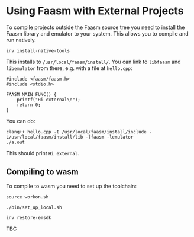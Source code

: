 # Using Faasm with External Projects

To compile projects outside the Faasm source tree you need to install the Faasm library and emulator to your system. This allows you to compile and run natively.

```
inv install-native-tools
```

This installs to `/usr/local/faasm/install/`. You can link to `libfaasm` and `libemulator` from there, e.g. with a file at `hello.cpp`:

```
#include <faasm/faasm.h>
#include <stdio.h>

FAASM_MAIN_FUNC() {
    printf("Hi external\n");
    return 0;
}
```

You can do:

```
clang++ hello.cpp -I /usr/local/faasm/install/include -L/usr/local/faasm/install/lib -lfaasm -lemulator
./a.out
```

This should print `Hi external`.

## Compiling to wasm

To compile to wasm you need to set up the toolchain:

```
source workon.sh

./bin/set_up_local.sh

inv restore-emsdk
```

TBC
